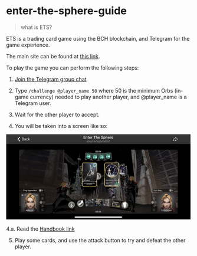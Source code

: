 # enter-the-sphere-guide

> what is ETS?

ETS is a trading card game using the BCH blockchain, and Telegram for the game experience.

The main site can be found at [this link](https://enter-the-sphere.com/).

To play the game you can perform the following steps:

1. [Join the Telegram group chat](https://t.me/thespherechat)


2. Type
`/challenge @player_name 50`
where 50 is the minimum Orbs (in-game currency) needed to play another player, and @player_name is a Telegram user.

3. Wait for the other player to accept.

4. You will be taken into a screen like so:

<img src='ets-2.png' width='500px'>

4.a. Read the [Handbook link](https://enter-the-sphere.com/assets/EntertheSphereHandbook.pdf)

5. Play some cards, and use the attack button to try and defeat the other player.


